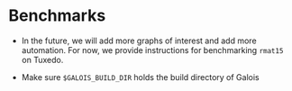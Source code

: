 # Benchmarks

* In the future, we will add more graphs of interest
  and add more automation.
  For now, we provide instructions for benchmarking
  `rmat15` on Tuxedo.

* Make sure `$GALOIS_BUILD_DIR` holds the build
  directory of Galois
